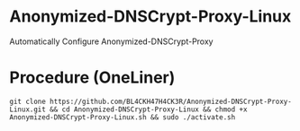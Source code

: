 # Anonymized-DNSCrypt-Proxy-Linux
Automatically Configure Anonymized-DNSCrypt-Proxy

# Procedure (OneLiner)
```
git clone https://github.com/BL4CKH47H4CK3R/Anonymized-DNSCrypt-Proxy-Linux.git && cd Anonymized-DNSCrypt-Proxy-Linux && chmod +x Anonymized-DNSCrypt-Proxy-Linux.sh && sudo ./activate.sh
```
